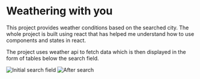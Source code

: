 # Weathering with you

This project provides weather conditions based on the searched city. The whole project is built using react that has helped me understand how to use components and states in react.

The project uses weather api to fetch data which is then displayed in the form of tables below the search field.

![Initial search field](</weather-app/public/Screenshot 2025-04-18 144839.png>) ![After search](</weather-app/public/Screenshot 2025-04-18 144846.png>)